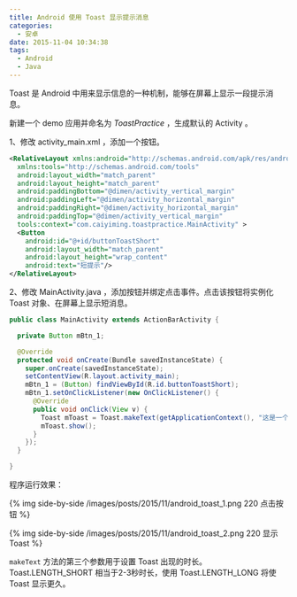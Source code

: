 ```yaml
---
title: Android 使用 Toast 显示提示消息
categories:
  - 安卓
date: 2015-11-04 10:34:38
tags:
  - Android
  - Java
---
```


Toast 是 Android 中用来显示信息的一种机制，能够在屏幕上显示一段提示消息。

新建一个 demo 应用并命名为 _ToastPractice_ ，生成默认的 Activity 。

<!-- more -->

1、修改 activity_main.xml ，添加一个按钮。

``` xml
<RelativeLayout xmlns:android="http://schemas.android.com/apk/res/android"
  xmlns:tools="http://schemas.android.com/tools"
  android:layout_width="match_parent"
  android:layout_height="match_parent"
  android:paddingBottom="@dimen/activity_vertical_margin"
  android:paddingLeft="@dimen/activity_horizontal_margin"
  android:paddingRight="@dimen/activity_horizontal_margin"
  android:paddingTop="@dimen/activity_vertical_margin"
  tools:context="com.caiyiming.toastpractice.MainActivity" >
  <Button
    android:id="@+id/buttonToastShort"
    android:layout_width="match_parent"
    android:layout_height="wrap_content"
    android:text="短提示"/>
</RelativeLayout>
```

2、修改 MainActivity.java ，添加按钮并绑定点击事件。点击该按钮将实例化 Toast 对象、在屏幕上显示短消息。

``` java
public class MainActivity extends ActionBarActivity {

  private Button mBtn_1;

  @Override
  protected void onCreate(Bundle savedInstanceState) {
    super.onCreate(savedInstanceState);
    setContentView(R.layout.activity_main);
    mBtn_1 = (Button) findViewById(R.id.buttonToastShort);
    mBtn_1.setOnClickListener(new OnClickListener() {
      @Override
      public void onClick(View v) {
        Toast mToast = Toast.makeText(getApplicationContext(), "这是一个短提示。", Toast.LENGTH_SHORT);
        mToast.show();
      }
    });
  }

}
```

程序运行效果：

{% img side-by-side /images/posts/2015/11/android_toast_1.png 220 点击按钮 %}

{% img side-by-side /images/posts/2015/11/android_toast_2.png 220 显示 Toast %}


`makeText` 方法的第三个参数用于设置 Toast 出现的时长。Toast.LENGTH_SHORT 相当于2-3秒时长，使用 Toast.LENGTH_LONG 将使 Toast 显示更久。